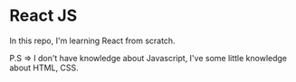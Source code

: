 # React JS

In this repo, I'm learning React from scratch. 

P.S => I don't have knowledge about Javascript, I've some little knowledge about HTML, CSS. 

